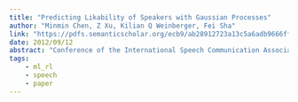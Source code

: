 ```yaml
---
title: "Predicting Likability of Speakers with Gaussian Processes"
author: "Minmin Chen, Z Xu, Kilian Q Weinberger, Fei Sha"
link: "https://pdfs.semanticscholar.org/ecb9/ab28912723a13c5a6adb9666ff0f7a7a5117.pdf"
date: 2012/09/12
abstract: "Conference of the International Speech Communication Association (INTERSPEECH), 2012."
tags:
    - ml_rl
    - speech
    - paper
---
```

